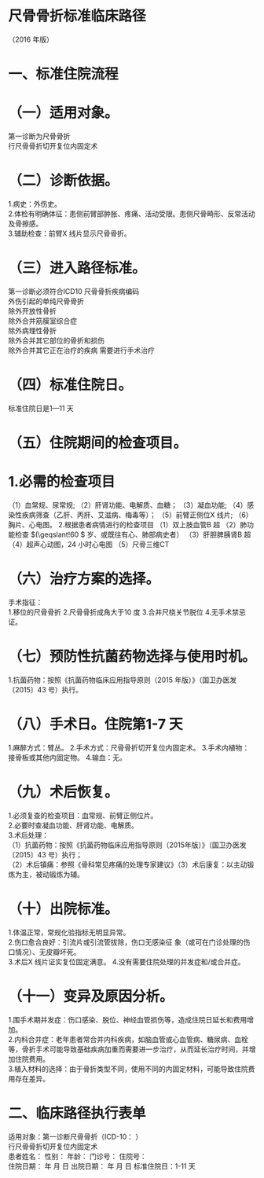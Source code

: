 # 尺骨骨折标准临床路径  
（2016 年版）  
# 一、标准住院流程  
# （一）适用对象。  
第一诊断为尺骨骨折  
行尺骨骨折切开复位内固定术  
# （二）诊断依据。  
1.病史：外伤史。  
2.体检有明确体征：患侧前臂部肿胀、疼痛、活动受限。患侧尺骨畸形、反常活动及骨擦感。  
3.辅助检查：前臂X 线片显示尺骨骨折。  
# （三）进入路径标准。  
第一诊断必须符合ICD10 尺骨骨折疾病编码  
外伤引起的单纯尺骨骨折  
除外开放性骨折  
除外合并筋膜室综合症  
除外病理性骨折  
除外合并其它部位的骨折和损伤  
除外合并其它正在治疗的疾病 需要进行手术治疗  
# （四）标准住院日。  
标准住院日是1—11 天  
# （五）住院期间的检查项目。  
# 1.必需的检查项目  
（1）血常规、尿常规; 
（2）肝肾功能、电解质、血糖； 
（3）凝血功能; 
（4）感染性疾病筛查（乙肝、丙肝、艾滋病、梅毒等）；
（5）前臂正侧位X 线片; 
（6）胸片、心电图。 
2.根据患者病情进行的检查项目 
（1）双上肢血管B 超 
（2）肺功能检查 $(\geqslant\!60 $ 岁、或既往有心、肺部病史者）
（3）肝胆脾胰肾B 超 
（4）超声心动图，24 小时心电图 
（5）尺骨三维CT  
# （六）治疗方案的选择。  
手术指征：  
1.移位的尺骨骨折  2.尺骨骨折成角大于10 度 3.合并尺桡关节脱位 4.无手术禁忌证。  
# （七）预防性抗菌药物选择与使用时机。  
1.抗菌药物：按照《抗菌药物临床应用指导原则（2015 年版）》（国卫办医发〔2015〕43 号）执行。  
# （八）手术日。住院第1-7 天  
1.麻醉方式：臂丛。  2.手术方式：尺骨骨折切开复位内固定术。 3.手术内植物：接骨板或其他内固定物。             4.输血：无。  
# （九）术后恢复。  
1.必须复查的检查项目：血常规、前臂正侧位片。  
2.必要时查凝血功能、肝肾功能、电解质。  
3.术后处理：  
（1）抗菌药物：按照《抗菌药物临床应用指导原则（2015年版）》（国卫办医发〔2015〕43 号）执行；  
（2）术后镇痛：参照《骨科常见疼痛的处理专家建议》（3）术后康复：以主动锻炼为主，被动锻炼为辅。  
# （十）出院标准。  
1.体温正常，常规化验指标无明显异常。  
2.伤口愈合良好：引流片或引流管拔除，伤口无感染征 象（或可在门诊处理的伤口情况）、无皮瓣坏死。  
3.术后X 线片证实复位固定满意。 4.没有需要住院处理的并发症和/或合并症。  
# （十一）变异及原因分析。  
1.围手术期并发症：伤口感染、脱位、神经血管损伤等，造成住院日延长和费用增加。  
2.内科合并症：老年患者常合并内科疾病，如脑血管或心血管病、糖尿病、血栓等，骨折手术可能导致基础疾病加重而需要进一步治疗，从而延长治疗时间，并增加住院费用。  
3.植入材料的选择：由于骨折类型不同，使用不同的内固定材料，可能导致住院费用存在差异。  
# 二、临床路径执行表单  
适用对象：第一诊断尺骨骨折（ICD-10：      ）  
行尺骨骨折切开复位内固定术  
患者姓名：           性别：    年龄：        门诊号：         住院号：  
住院日期：     年   月   日   出院日期：    年   月   日  标准住院日：1-11 天  
